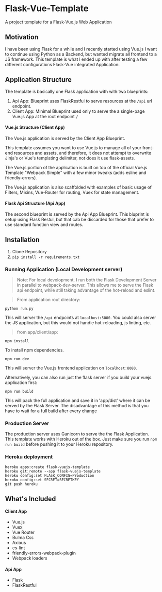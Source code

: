 # Flask-Vue-Template

A project template for a Flask-Vue.js Web Application

## Motivation

I have been using Flask for a while and I recently started using Vue.js
I want to continue using Python as a Backend, but wanted migrate all frontend to a JS framework.
This template is what I ended up with after testing a few different configurations Flask-Vue integrated Application.

## Application Structure

The template is basically one Flask application with with two blueprints:

1. Api App: Blueprint uses FlaskRestful to serve resources at the `/api` url endpoint.
2. Client App: Minimal Blueprint used only to serve the a single-page Vue.js App  at the root endpoint `/`


#### Vue.js Structure (Client App)

The Vue.js application is served by the Client App Blueprint.

This template assumes you want to use Vue.js to manage all of your front-end resources and assets, and therefore,
it does not attempt to overwrite Jinja's or Vue's templating delimiter, not does it use flask-assets.

The Vue.js portion of the application is built on top of the official Vue.js Template "Webpack Simple" with a few minor tweaks (adds esline and friendly-errors).

The Vue.js application is also scaffolded with examples of basic usage of Filters, Mixins, Vue-Router for routing, Vuex for state management.

#### Flask Api Structure (Api App)

The second blueprint is served by the Api App Blueprint.
This bluprint is setup using Flask Restul, but that cab be discarded for those that prefer to use standard function view and routes.


## Installation

1. Clone Repository
2. `pip install -r requirements.txt`


### Running Application (Local Development server)

> Note: For local development, I run both the Flask Development Server in parallel to webpack-dev-server.
This allows me to serve the Flask api endpoint, while still taking advantage of the hot-reload and eslint.

> From application root directory:

`python run.py`

This will server the `/api` endpoints at `localhost:5000`.
You could also server the JS application, but this would not handle hot-reloading, js linting, etc.

> from app/client/app:

`npm install`

To install npm dependencies.

`npm run dev`

This will server the Vue.js frontend application on `localhost:8080`.

Alternatively, you can also run just the flask server if you build your vuejs application first:

`npm run build`

This will pack the full application and save it in 'app/dist' where it can be served by the Flask Server.
The disadvantage of this method is that you have to wait for a full build after every change


### Production Server

The production server uses Gunicorn to serve the the Flask Application.
This template works with Heroku out of the box. Just make sure you run `npm run build`
before pushing it to your Heroku repository.


### Heroku deployment

```
heroku apps:create flask-vuejs-template
heroku git:remote --app flask-vuejs-template
heroku config:set FLASK_CONFIG=Production
heroku config:set SECRET=SECRETKEY
git push heroku
```

## What's Included

#### Client App
* Vue.js
* Vuex
* Vue Router
* Bulma Css
* Axious
* es-lint
* friendly-errors-webpack-plugin
* Webpack loaders

#### Api App
* Flask
* FlaskRestful
